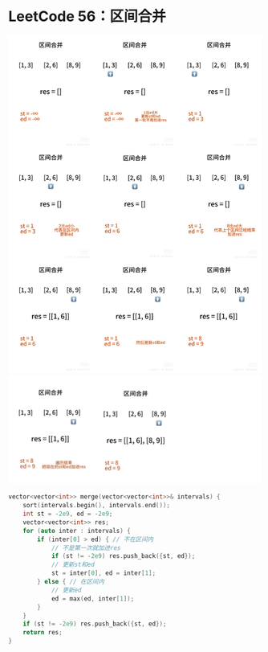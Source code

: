 # LeetCode 56：区间合并

![leetcode56_1](../Assets/Algo/leetcode56_1.jpg)
![leetcode56_2](../Assets/Algo/leetcode56_2.jpg)

```C++
vector<vector<int>> merge(vector<vector<int>>& intervals) {
    sort(intervals.begin(), intervals.end());
    int st = -2e9, ed = -2e9;
    vector<vector<int>> res;
    for (auto inter : intervals) {
        if (inter[0] > ed) { // 不在区间内
            // 不是第一次就加进res
            if (st != -2e9) res.push_back({st, ed});
            // 更新st和ed
            st = inter[0], ed = inter[1];
        } else { // 在区间内
            // 更新ed
            ed = max(ed, inter[1]);
        }
    }
    if (st != -2e9) res.push_back({st, ed});
    return res;
}
